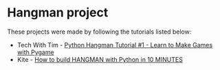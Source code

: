 # Hangman project
 These projects were made by following the tutorials listed below:

- Tech With Tim - [Python Hangman Tutorial #1 - Learn to Make Games with Pygame](https://www.youtube.com/watch?v=UEO1B_llDnc)
- Kite - [How to build HANGMAN with Python in 10 MINUTES](https://www.youtube.com/watch?v=m4nEnsavl6w)
